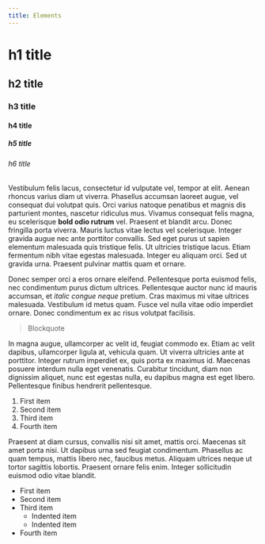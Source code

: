 ```yaml
---
title: Elements
---
```


# h1 title
## h2 title
### h3 title
#### h4 title
##### h5 title
###### h6 title

Vestibulum felis lacus, consectetur id vulputate vel, tempor at elit. Aenean rhoncus varius diam ut viverra. Phasellus accumsan laoreet augue, vel consequat dui volutpat quis. Orci varius natoque penatibus et magnis dis parturient montes, nascetur ridiculus mus. Vivamus consequat felis magna, eu scelerisque **bold odio rutrum** vel. Praesent et blandit arcu. Donec fringilla porta viverra. Mauris luctus vitae lectus vel scelerisque. Integer gravida augue nec ante porttitor convallis. Sed eget purus ut sapien elementum malesuada quis tristique felis. Ut ultricies tristique lacus. Etiam fermentum nibh vitae egestas malesuada. Integer eu aliquam orci. Sed ut gravida urna. Praesent pulvinar mattis quam et ornare.

Donec semper orci a eros ornare eleifend. Pellentesque porta euismod felis, nec condimentum purus dictum ultrices. Pellentesque auctor nunc id mauris accumsan, et *italic congue neque* pretium. Cras maximus mi vitae ultrices malesuada. Vestibulum id metus quam. Fusce vel nulla vitae odio imperdiet ornare. Donec condimentum ex ac risus volutpat facilisis.

> Blockquote

In magna augue, ullamcorper ac velit id, feugiat commodo ex. Etiam ac velit dapibus, ullamcorper ligula at, vehicula quam. Ut viverra ultricies ante at porttitor. Integer rutrum imperdiet ex, quis porta ex maximus id. Maecenas posuere interdum nulla eget venenatis. Curabitur tincidunt, diam non dignissim aliquet, nunc est egestas nulla, eu dapibus magna est eget libero. Pellentesque finibus hendrerit pellentesque.

1. First item
2. Second item
3. Third item
4. Fourth item

Praesent at diam cursus, convallis nisi sit amet, mattis orci. Maecenas sit amet porta nisi. Ut dapibus urna sed feugiat condimentum. Phasellus ac quam tempus, mattis libero nec, faucibus metus. Aliquam ultrices neque ut tortor sagittis lobortis. Praesent ornare felis enim. Integer sollicitudin euismod odio vitae blandit.

- First item
- Second item
- Third item
    - Indented item
    - Indented item
- Fourth item 